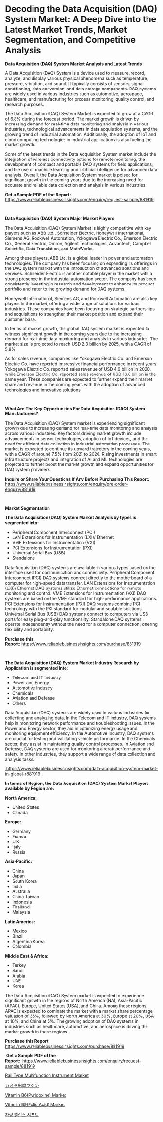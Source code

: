 <p><h1>Decoding the Data Acquisition (DAQ) System Market: A Deep Dive into the Latest Market Trends, Market Segmentation, and Competitive Analysis</h1></p><p><strong>Data Acquisition (DAQ) System Market Analysis and Latest Trends</strong></p>
<p><p>A Data Acquisition (DAQ) System is a device used to measure, record, analyze, and display various physical phenomena such as temperature, pressure, vibration, and sound. It typically consists of sensors, signal conditioning, data conversion, and data storage components. DAQ systems are widely used in various industries such as automotive, aerospace, healthcare, and manufacturing for process monitoring, quality control, and research purposes.</p><p>The Data Acquisition (DAQ) System Market is expected to grow at a CAGR of 6.8% during the forecast period. The market growth is driven by increasing demand for real-time data monitoring and analysis in various industries, technological advancements in data acquisition systems, and the growing trend of industrial automation. Additionally, the adoption of IoT and cloud computing technologies in industrial applications is also fueling the market growth.</p><p>Some of the latest trends in the Data Acquisition System market include the integration of wireless connectivity options for remote monitoring, the development of compact and portable DAQ systems for field applications, and the use of machine learning and artificial intelligence for advanced data analysis. Overall, the Data Acquisition System market is poised for significant growth in the coming years due to the increasing need for accurate and reliable data collection and analysis in various industries.</p></p>
<p><strong>Get a Sample PDF of the Report:&nbsp;</strong> <a href="https://www.reliablebusinessinsights.com/enquiry/request-sample/881919">https://www.reliablebusinessinsights.com/enquiry/request-sample/881919</a></p>
<p>&nbsp;</p>
<p><strong>Data Acquisition (DAQ) System Major Market Players</strong></p>
<p><p>The Data Acquisition (DAQ) System Market is highly competitive with key players such as ABB Ltd., Schneider Electric, Honeywell International, Siemens AG, Rockwell Automation, Yokogawa Electric Co., Emerson Electric Co., General Electric, Omron, Agilent Technologies, Advantech, Campbel Scientific, Data Translation, and MathWorks.</p><p>Among these players, ABB Ltd. is a global leader in power and automation technologies. The company has been focusing on expanding its offerings in the DAQ system market with the introduction of advanced solutions and services. Schneider Electric is another notable player in the market with a strong presence in the industrial automation sector. The company has been consistently investing in research and development to enhance its product portfolio and cater to the growing demand for DAQ systems.</p><p>Honeywell International, Siemens AG, and Rockwell Automation are also key players in the market, offering a wide range of solutions for various industries. These companies have been focusing on strategic partnerships and acquisitions to strengthen their market position and expand their customer base.</p><p>In terms of market growth, the global DAQ system market is expected to witness significant growth in the coming years due to the increasing demand for real-time data monitoring and analysis in various industries. The market size is projected to reach USD 2.3 billion by 2025, with a CAGR of 5.8%.</p><p>As for sales revenue, companies like Yokogawa Electric Co. and Emerson Electric Co. have reported impressive financial performance in recent years. Yokogawa Electric Co. reported sales revenue of USD 4.6 billion in 2020, while Emerson Electric Co. reported sales revenue of USD 16.8 billion in the same year. These companies are expected to further expand their market share and revenue in the coming years with the adoption of advanced technologies and innovative solutions.</p></p>
<p>&nbsp;</p>
<p><strong>What Are The Key Opportunities For Data Acquisition (DAQ) System Manufacturers?</strong></p>
<p><p>The Data Acquisition (DAQ) System market is experiencing significant growth due to increasing demand for real-time data monitoring and analysis across various industries. Key factors driving market growth include advancements in sensor technologies, adoption of IoT devices, and the need for efficient data collection in industrial automation processes. The market is expected to continue its upward trajectory in the coming years, with a CAGR of around 7.5% from 2021 to 2026. Rising investments in smart infrastructure projects and integration of AI and ML technologies are projected to further boost the market growth and expand opportunities for DAQ system providers.</p></p>
<p><strong>Inquire or Share Your Questions If Any Before Purchasing This Report:</strong> <a href="https://www.reliablebusinessinsights.com/enquiry/pre-order-enquiry/881919">https://www.reliablebusinessinsights.com/enquiry/pre-order-enquiry/881919</a></p>
<p>&nbsp;</p>
<p><strong>Market Segmentation</strong></p>
<p><strong>The Data Acquisition (DAQ) System Market Analysis by types is segmented into:</strong></p>
<p><ul><li>Peripheral Component Interconnect (PCI)</li><li>LAN Extensions for Instrumentation (LXI)/ Ethernet</li><li>VME Extensions for Instrumentation (VXI)</li><li>PCI Extensions for Instrumentation (PXI)</li><li>Universal Serial Bus (USB)</li><li>Standalone</li></ul></p>
<p><p>Data Acquisition (DAQ) systems are available in various types based on the interface used for communication and connectivity. Peripheral Component Interconnect (PCI) DAQ systems connect directly to the motherboard of a computer for high-speed data transfer. LAN Extensions for Instrumentation (LXI)/ Ethernet DAQ systems utilize Ethernet connections for remote monitoring and control. VME Extensions for Instrumentation (VXI) DAQ systems are based on the VME standard for high-performance applications. PCI Extensions for Instrumentation (PXI) DAQ systems combine PCI technology with the PXI standard for modular and scalable solutions. Universal Serial Bus (USB) DAQ systems connect to computers via USB ports for easy plug-and-play functionality. Standalone DAQ systems operate independently without the need for a computer connection, offering flexibility and portability.</p></p>
<p><strong>Purchase this Report:&nbsp;</strong><a href="https://www.reliablebusinessinsights.com/purchase/881919">https://www.reliablebusinessinsights.com/purchase/881919</a></p>
<p>&nbsp;</p>
<p><strong>The Data Acquisition (DAQ) System Market Industry Research by Application is segmented into:</strong></p>
<p><ul><li>Telecom and IT Industry</li><li>Power and Energy</li><li>Automotive Industry</li><li>Chemicals</li><li>Aviation and Defense</li><li>Others</li></ul></p>
<p><p>Data Acquisition (DAQ) systems are widely used in various industries for collecting and analyzing data. In the Telecom and IT industry, DAQ systems help in monitoring network performance and troubleshooting issues. In the Power and Energy sector, they aid in optimizing energy usage and monitoring equipment efficiency. In the Automotive industry, DAQ systems are crucial for testing and validating vehicle performance. In the Chemicals sector, they assist in maintaining quality control processes. In Aviation and Defense, DAQ systems are used for monitoring aircraft performance and safety. In other industries, they support a wide range of data collection and analysis tasks.</p></p>
<p><a href="https://www.reliablebusinessinsights.com/data-acquisition-system-market-in-global-r881919">&nbsp;https://www.reliablebusinessinsights.com/data-acquisition-system-market-in-global-r881919</a></p>
<p><strong>In terms of Region, the Data Acquisition (DAQ) System Market Players available by Region are:</strong></p>
<p>
    <p> <strong> North America: </strong>
        <ul>
            <li>United States</li>
            <li>Canada</li>
        </ul>
        </p> 
    <p> <strong> Europe: </strong>
        <ul>
            <li>Germany</li>
            <li>France</li>
            <li>U.K.</li>
            <li>Italy</li>
            <li>Russia</li>
        </ul>
        </p> 
    <p> <strong> Asia-Pacific: </strong>
        <ul>
            <li>China</li>
            <li>Japan</li>
            <li>South Korea</li>
            <li>India</li>
            <li>Australia</li>
            <li>China Taiwan</li>
            <li>Indonesia</li>
            <li>Thailand</li>
            <li>Malaysia</li>
        </ul>
        </p> 
    <p> <strong> Latin America: </strong>
        <ul>
            <li>Mexico</li>
            <li>Brazil</li>
            <li>Argentina Korea</li>
            <li>Colombia</li>
        </ul>
        </p> 
    <p> <strong> Middle East & Africa: </strong>
        <ul>
            <li>Turkey</li>
            <li>Saudi</li>
            <li>Arabia</li>
            <li>UAE</li>
            <li>Korea</li>
        </ul>
    </p>
    </p>
<p><p>The Data Acquisition (DAQ) System market is expected to experience significant growth in the regions of North America (NA), Asia-Pacific (APAC), Europe, United States (USA), and China. Among these regions, APAC is expected to dominate the market with a market share percentage valuation of 35%, followed by North America at 30%, Europe at 20%, USA at 10%, and China at 5%. The growing adoption of DAQ systems in industries such as healthcare, automotive, and aerospace is driving the market growth in these regions.</p></p>
<p><strong>Purchase this Report: </strong><a href="https://www.reliablebusinessinsights.com/purchase/881919">https://www.reliablebusinessinsights.com/purchase/881919</a></p>
<p>&nbsp;<strong>Get a Sample PDF of the Report:&nbsp;&nbsp;</strong><a href="https://www.reliablebusinessinsights.com/enquiry/request-sample/881919">https://www.reliablebusinessinsights.com/enquiry/request-sample/881919</a></p>
<p><strong></strong></p>
<p><p><a href="https://issuu.com/reportprime-2/docs/rail-type-multifunction-instrument-market-size-203">Rail Type Multifunction Instrument Market</a></p><p><a href="https://medium.com/@jaremington56/%E3%82%AB%E3%83%A1%E3%83%A9%E5%87%BA%E5%B8%AD%E6%A9%9F%E3%81%AE%E5%B8%82%E5%A0%B4%E8%AA%BF%E6%9F%BB%E3%83%AC%E3%83%9D%E3%83%BC%E3%83%88%E3%81%AF-%E3%81%93%E3%81%AE%E5%B8%82%E5%A0%B4%E3%81%AE%E6%9C%80%E6%96%B0%E3%81%AE%E3%83%88%E3%83%AC%E3%83%B3%E3%83%89%E3%82%84%E6%88%90%E9%95%B7%E6%A9%9F%E4%BC%9A%E3%82%92%E6%98%8E%E3%82%89%E3%81%8B%E3%81%AB%E3%81%97%E3%81%BE%E3%81%99-2e55425d1cdc">カメラ出席マシン</a></p><p><a href="https://github.com/brentleyjimmiealvaradoz4l1rea/Market-Research-Report-List-2/blob/main/vitamin-b6pyridoxine-market.md">Vitamin B6(Pyridoxine) Market</a></p><p><a href="https://github.com/Angelnienowdseej3e45z3p8c/Market-Research-Report-List-2/blob/main/vitamin-b9folic-acid-market.md">Vitamin B9(Folic Acid) Market</a></p><p><a href="https://medium.com/@dandier2003/%EC%B0%A8%EB%9F%89-%EB%B0%B8%EB%9F%B0%EC%8A%A4-%EC%83%A4%ED%94%84%ED%8A%B8-%EC%8B%9C%EC%9E%A5-%EC%A7%80%ED%91%9C-%ED%95%B4%EC%84%9D-%EC%8B%9C%EC%9E%A5-%EC%A0%90%EC%9C%A0%EC%9C%A8-%ED%8A%B8%EB%A0%8C%EB%93%9C-%EB%B0%8F-%EC%84%B1%EC%9E%A5-%ED%8C%A8%ED%84%B4-e978b239327b">차량 밸런스 샤프트</a></p></p>